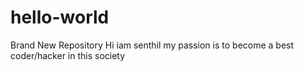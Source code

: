 # hello-world
Brand New Repository
Hi iam senthil my passion is to become a best coder/hacker in this society
